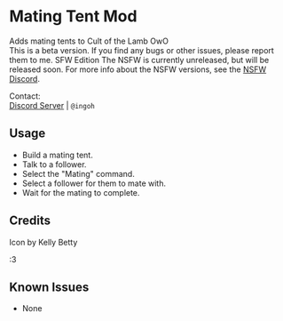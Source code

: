 # Mating Tent Mod
Adds mating tents to Cult of the Lamb OwO  
This is a beta version. If you find any bugs or other issues, please report them to me.
SFW Edition
The NSFW is currently unreleased, but will be released soon. For more info about the NSFW versions, see the [NSFW Discord](https://discord.gg/ZVS2Qy7QsR).

Contact:  
[Discord Server](https://discord.gg/9Xqvb8Cszg) | `@ingoh` 

## Usage
- Build a mating tent.
- Talk to a follower.
- Select the "Mating" command.
- Select a follower for them to mate with.
- Wait for the mating to complete.

## Credits
Icon by Kelly Betty

:3

## Known Issues
- None